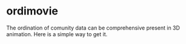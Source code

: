 ordimovie
=========

The ordination of comunity data can be comprehensive present in 3D animation. Here is a simple way to get it.
